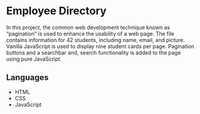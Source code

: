 # Employee Directory

In this project, the common web development technique known as “pagination” is used to enhance the usability of a web page. The file contains information for 42 students, including name, email, and picture. Vanilla JavaScript is used to display nine student cards per page. Pagination buttons and a searchbar and, search functionality is added to the page using pure JavaScript.

## Languages

- HTML
- CSS
- JavaScript
